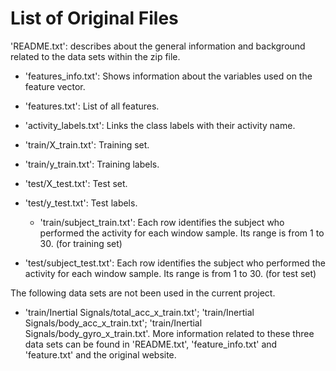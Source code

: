 List of Original Files
============================

'README.txt': describes about the general information and background related to the data sets within the zip file.

 - 'features_info.txt': Shows information about the variables used on the feature vector.

 - 'features.txt': List of all features.

 - 'activity_labels.txt': Links the class labels with their activity name.

 - 'train/X_train.txt': Training set.

 - 'train/y_train.txt': Training labels.

 - 'test/X_test.txt': Test set.

 - 'test/y_test.txt': Test labels.

	 - 'train/subject_train.txt':   Each row identifies the subject who performed the activity for each window sample.
        Its range is from 1 to 30. (for training set)

 - 'test/subject_test.txt':  Each row identifies the subject who performed the activity for each window sample.
    Its range is from 1 to 30. (for test set)
  
  The following data sets are not been used in the current project. 

 - 'train/Inertial Signals/total_acc_x_train.txt'; 'train/Inertial Signals/body_acc_x_train.txt';
   'train/Inertial Signals/body_gyro_x_train.txt'. More information related to these three data sets can be
    found in 'README.txt', 'feature_info.txt' and 'feature.txt' and the original website.
